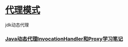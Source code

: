 # [代理模式](https://www.runoob.com/design-pattern/proxy-pattern.html)

jdk动态代理

### [Java动态代理InvocationHandler和Proxy学习笔记](https://blog.csdn.net/yaomingyang/article/details/80981004)




